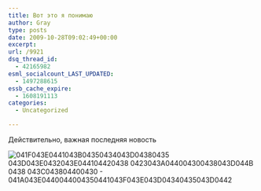 ```yaml
---
title: Вот это я понимаю
author: Gray
type: posts
date: 2009-10-28T09:02:49+00:00
excerpt:
url: /9921
dsq_thread_id:
  - 42165982
esml_socialcount_LAST_UPDATED:
  - 1497288615
essb_cache_expire:
  - 1608191113
categories:
  - Uncategorized

---
```








Действительно, важная последняя новость

<img src="https://i0.wp.com/img.skitch.com/20091028-e3q9g89mjifqufpc2sh17nybk1.png?w=740" alt="041F043E0441043B04350434043D04380435 043D043E0432043E044104420438 0423043A044004300438043D044B 0438 043C043804400430 - 041A043E0440044004350441043F043E043D04340435043D0442" data-recalc-dims="1" />